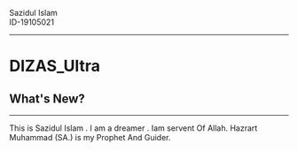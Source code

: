 <!--Sazid Learner-->
Sazidul Islam  
ID-19105021    

---
# DIZAS_Ultra
## What's New?  

---
<p> This is Sazidul Islam . I am a dreamer . Iam servent Of Allah. Hazrart Muhammad (SA.) is my Prophet And Guider.</p>